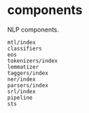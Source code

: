 # components

NLP components.

```{toctree}
mtl/index
classifiers
eos
tokenizers/index
lemmatizer
taggers/index
ner/index
parsers/index
srl/index
pipeline
sts
```

